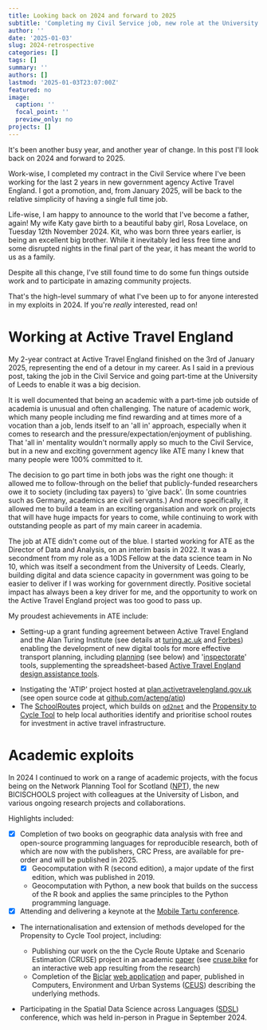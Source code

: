 ```yaml
---
title: Looking back on 2024 and forward to 2025
subtitle: 'Completing my Civil Service job, new role at the University of Leeds and family updates'
author: ''
date: '2025-01-03'
slug: 2024-retrospective
categories: []
tags: []
summary: ''
authors: []
lastmod: '2025-01-03T23:07:00Z'
featured: no
image:
  caption: ''
  focal_point: ''
  preview_only: no
projects: []
---
```


It's been another busy year, and another year of change.
In this post I'll look back on 2024 and forward to 2025.

Work-wise, I completed my contract in the Civil Service where I've been working for the last 2 years in new government agency Active Travel England.
I got a promotion, and, from January 2025, will be back to the relative simplicity of having a single full time job.

Life-wise, I am happy to announce to the world that I've become a father, again!
My wife Katy gave birth to a beautiful baby girl, Rosa Lovelace, on Tuesday 12th November 2024.
Kit, who was born three years earlier, is being an excellent big brother.
While it inevitably led less free time and some disrupted nights in the final part of the year, it has meant the world to us as a family.

Despite all this change, I've still found time to do some fun things outside work and to participate in amazing community projects.

That's the high-level summary of what I've been up to for anyone interested in my exploits in 2024.
If you're *really* interested, read on!

# Working at Active Travel England

My 2-year contract at Active Travel England finished on the 3rd of January 2025, representing the end of a detour in my career.
As I said in a previous post, taking the job in the Civil Service and going part-time at the University of Leeds to enable it was a big decision.

It is well documented that being an academic with a part-time job outside of academia is unusual and often challenging.
The nature of academic work, which many people including me find rewarding and at times more of a vocation than a job, lends itself to an 'all in' approach, especially when it comes to research and the pressure/expectation/enjoyment of publishing.
That 'all in' mentality wouldn't normally apply so much to the Civil Service, but in a new and exciting government agency like ATE many I knew that many people were 100% committed to it.

The decision to go part time in both jobs was the right one though: it allowed me to follow-through on the belief that publicly-funded researchers owe it to society (including tax payers) to 'give back'.
(In some countries such as Germany, academics are civil servants.)
And more specifically, it allowed me to build a team in an exciting organisation and work on projects that will have huge impacts for years to come, while continuing to work with outstanding people as part of my main career in academia.

The job at ATE didn't come out of the blue.
I started working for ATE as the Director of Data and Analysis, on an interim basis in 2022.
It was a secondment from my role as a 10DS Fellow at the data science team in No 10, which was itself a secondment from the University of Leeds.
Clearly, building digital and data science capacity in government was going to be easier to deliver if I was working for government directly.
Positive societal impact has always been a key driver for me, and the opportunity to work on the Active Travel England project was too good to pass up.

My proudest achievements in ATE include:

- Setting-up a grant funding agreement between Active Travel England and the Alan Turing Institute (see details at [turing.ac.uk](https://www.turing.ac.uk/news/alan-turing-institute-brings-data-expertise-nationwide-walking-and-cycling-schemes) and [Forbes](https://www.forbes.com/sites/carltonreid/2023/04/04/active-travel-england-partners-with-alan-turing-institute-to-leverage-data-into-investment/)) enabling the development of new digital tools for more effective transport planning, including [planning](https://plan.activetravelengland.gov.uk) (see below) and '[inspectorate](https://acteng.github.io/inspectorate_tools/)' tools, supplementing the spreadsheet-based [Active Travel England design assistance tools](https://www.gov.uk/government/publications/active-travel-england-design-assistance-tools).
<!-- (Incidentally, this was the first submission that ATE sent to then new government led by Rishi Sunak after the tumultuous and short-lived Liz Truss premiership.) -->
- Instigating the 'ATIP' project hosted at [plan.activetravelengland.gov.uk](https://plan.activetravelengland.gov.uk) (see open source code at [github.com/acteng/atip](https://github.com/acteng/atip))
- The [SchoolRoutes](https://acteng.github.io/netgen/articles/schoolroutes.html) project, which builds on [`od2net`](https://od2net.org) and the [Propensity to Cycle Tool](https://www.pct.bike) to help local authorities identify and prioritise school routes for investment in active travel infrastructure.

# Academic exploits

In 2024 I continued to work on a range of academic projects, with the focus being on the Network Planning Tool for Scotland ([NPT](https://www.npt.scot/)), the new BICISCHOOLS project with colleagues at the University of Lisbon, and various ongoing research projects and collaborations.

Highlights included:

- [x] Completion of two books on geographic data analysis with free and open-source programming languages for reproducible research, both of which are now with the publishers, CRC Press, are available for pre-order and will be published in 2025.
  - [x] Geocomputation with R (second edition), a major update of the first edition, which was published in 2019.
  - Geocomputation with Python, a new book that builds on the success of the R book and applies the same principles to the Python programming language.
- [x] Attending and delivering a keynote at the [Mobile Tartu conference](https://www.robinlovelace.net/post/tartu2024/).
- The internationalisation and extension of methods developed for the Propensity to Cycle Tool project, including:
  - Publishing our work on the the Cycle Route Uptake and Scenario Estimation (CRUSE) project in an academic [paper](https://www.robinlovelace.net/publication/lovelace-cycle-2024/) (see [cruse.bike](https://cruse.bike/) for an interactive web app resulting from the research)
  - Completion of the [Biclar](https://www.tmlmobilidade.pt/comunicacao/noticias/biclar-tml-chama-municipios-a-debater-rumo-a-um-futuro-ciclavel/) [web application](https://u-shift.github.io/biclarwww/) and paper, published in Computers, Environment and Urban Systems ([CEUS](https://www.sciencedirect.com/science/article/pii/S0198971522000731)) describing the underlying methods.

- Participating in the Spatial Data Science across Languages ([SDSL](https://spatial-data-science.github.io/2024/)) conference, which was held in-person in Prague in September 2024.


<!-- 

# My year in open source

# Community projects

# Thoughts on 2025

# References


![](images/paste-2.png)

![](images/paste-3.png) -->
